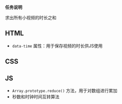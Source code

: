 
**任务说明**

求出所有小视频的时长之和


## HTML

* `data-time` 属性：用于保存视频的时长供JS使用

## CSS



## JS


* `Array.prototype.reduce()` 方法，用于对数组进行累加
* 秒数和时钟时间互转算法